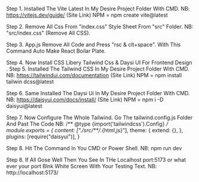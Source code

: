 <!-- Start To Last Documentation And Steps How I Install And Build  -->

Step 1. Installed The Vite Latest In My Desire Project Folder With CMD.
    NB: https://vitejs.dev/guide/ (Site Link)  NPM = npm create vite@latest

Step 2. Remove All Css From "index.css" Style Sheet From "src" Folder.
    NB: "src/index.css" (Remove All CSS).

Step 3. App.js Remove All Code and Press "rsc & clt+space". With This Command Auto Make React Boilar Plate.

Step 4. Now Install CSS Libery Tailwind Css & Daysi UI For Frontend Design .
Step 5. Installed The Tailwind CSS In My Desire Project Folder With CMD.
    NB: https://tailwindui.com/documentation (Site Link)  NPM = npm install tailwin dcss@latest

Step 6. Same Installed The Daysi Ui In My Desire Project Folder With CMD.
    NB: https://daisyui.com/docs/install/ (Site Link)  NPM = npm i -D daisyui@latest


Step 7. Now Configure The Whole Tailwind. Go The tailwind.config.js Folder And Past The Code
    NB: 
        /** @type {import('tailwindcss').Config} */
        module.exports = {
        content: ["./src/**/*.{html,js}"],
        theme: {
            extend: {},
        },
        plugins: [require("daisyui")],
        }
    
Step 8. Hit The Command In You CMD or Power Shell.
    NB: npm run dev

Step 8. If All Gose Well Then You See In THe Localhost port:5173 or what ever your port Blnk White Screen With Your Testing Text. 
    NB: http://localhost:5173/